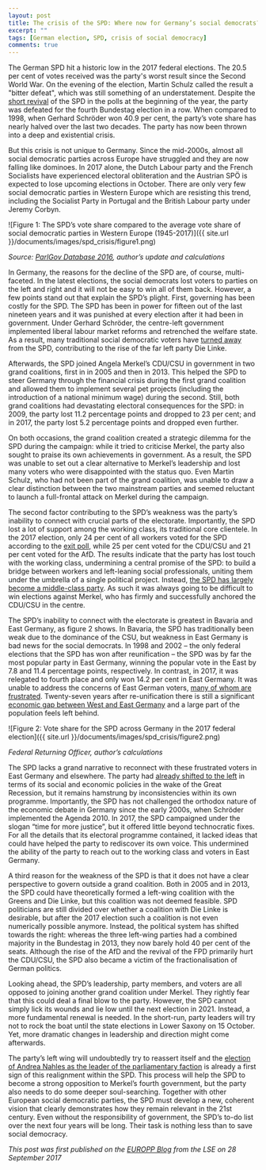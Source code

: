 ```yaml
---
layout: post
title: The crisis of the SPD: Where now for Germany’s social democrats?
excerpt: ""
tags: [German election, SPD, crisis of social democracy]
comments: true
---
```



The German SPD hit a historic low in the 2017 federal elections. The 20.5 per cent of votes received was the party's worst result since the Second World War. On the evening of the election, Martin Schulz called the result a "bitter defeat", which was still something of an understatement. Despite the [short revival](https://democracy.blog.wzb.eu/author/bjoern/) of the SPD in the polls at the beginning of the year, the party was defeated for the fourth Bundestag election in a row. When compared to 1998, when Gerhard Schröder won 40.9 per cent, the party’s vote share has nearly halved over the last two decades. The party has now been thrown into a deep and existential crisis.

But this crisis is not unique to Germany. Since the mid-2000s, almost all social democratic parties across Europe have struggled and they are now falling like dominoes. In 2017 alone, the Dutch Labour party and the French Socialists have experienced electoral obliteration and the Austrian SPÖ is expected to lose upcoming elections in October. There are only very few social democratic parties in Western Europe which are resisting this trend, including the Socialist Party in Portugal and the British Labour party under Jeremy Corbyn.

![Figure 1: The SPD’s vote share compared to the average vote share of social democratic parties in Western Europe (1945-2017)]({{ site.url }}/documents/images/spd_crisis/figure1.png)

*Source: [ParlGov Database 2016](http://www.parlgov.org/), author’s update and calculations*

In Germany, the reasons for the decline of the SPD are, of course, multi-faceted. In the latest elections, the social democrats lost voters to parties on the left and right and it will not be easy to win all of them back. However, a few points stand out that explain the SPD’s plight. First, governing has been costly for the SPD. The SPD has been in power for fifteen out of the last nineteen years and it was punished at every election after it had been in government. Under Gerhard Schröder, the centre-left government implemented liberal labour market reforms and retrenched the welfare state. As a result, many traditional social democratic voters have [turned away](https://academic.oup.com/ser/article-abstract/15/1/117/2890788/Modernize-and-Die-German-social-democracy-and-the?redirectedFrom=fulltext) from the SPD, contributing to the rise of the far left party Die Linke.

Afterwards, the SPD joined Angela Merkel’s CDU/CSU in government in two grand coalitions, first in in 2005 and then in 2013. This helped the SPD to steer Germany through the financial crisis during the first grand coalition and allowed them to implement several pet projects (including the introduction of a national minimum wage) during the second. Still, both grand coalitions had devastating electoral consequences for the SPD: in 2009, the party lost 11.2 percentage points and dropped to 23 per cent; and in 2017, the party lost 5.2 percentage points and dropped even further.

On both occasions, the grand coalition created a strategic dilemma for the SPD during the campaign: while it tried to criticise Merkel, the party also sought to praise its own achievements in government. As a result, the SPD was unable to set out a clear alternative to Merkel’s leadership and lost many voters who were disappointed with the status quo. Even Martin Schulz, who had not been part of the grand coalition, was unable to draw a clear distinction between the two mainstream parties and seemed reluctant to launch a full-frontal attack on Merkel during the campaign.

The second factor contributing to the SPD’s weakness was the party’s inability to connect with crucial parts of the electorate. Importantly, the SPD lost a lot of support among the working class, its traditional core clientele. In the 2017 election, only 24 per cent of all workers voted for the SPD according to the [exit poll](http://wahl.tagesschau.de/wahlen/2017-09-24-BT-DE/umfrage-job.shtml), while 25 per cent voted for the CDU/CSU and 21 per cent voted for the AfD. The results indicate that the party has lost touch with the working class, undermining a central promise of the SPD: to build a bridge between workers and left-leaning social professionals, uniting them under the umbrella of a single political project. Instead, [the SPD has largely become a middle-class party](http://journals.sagepub.com/doi/abs/10.1177/0958928714556970). As such it was always going to be difficult to win elections against Merkel, who has firmly and successfully anchored the CDU/CSU in the centre.

The SPD’s inability to connect with the electorate is greatest in Bavaria and East Germany, as figure 2 shows. In Bavaria, the SPD has traditionally been weak due to the dominance of the CSU, but weakness in East Germany is bad news for the social democrats. In 1998 and 2002 – the only federal elections that the SPD has won after reunification – the SPD was by far the most popular party in East Germany, winning the popular vote in the East by 7.8 and 11.4 percentage points, respectively. In contrast, in 2017, it was relegated to fourth place and only won 14.2 per cent in East Germany. It was unable to address the concerns of East German voters, [many of whom are frustrated](https://www.ft.com/content/4eb3aff0-a29a-11e7-b797-b61809486fe2). Twenty-seven years after re-unification there is still a significant [economic gap between West and East Germany](http://www.faz.net/aktuell/wirtschaft/deutsche-einheit-bleibende-unterschiede-zwischen-ost-und-west-15185868.html) and a large part of the population feels left behind.

![Figure 2: Vote share for the SPD across Germany in the 2017 federal election]({{ site.url }}/documents/images/spd_crisis/figure2.png)

*Federal Returning Officer, author’s calculations*

The SPD lacks a grand narrative to reconnect with these frustrated voters in East Germany and elsewhere. The party had [already shifted to the left](http://bjoern-bremer.com/documents/publications/Bremer_MissingLeft_06_2017.pdf) in terms of its social and economic policies in the wake of the Great Recession, but it remains hamstrung by inconsistencies within its own programme. Importantly, the SPD has not challenged the orthodox nature of the economic debate in Germany since the early 2000s, when Schröder implemented the Agenda 2010. In 2017, the SPD campaigned under the slogan “time for more justice”, but it offered little beyond technocratic fixes. For all the details that its electoral programme contained, it lacked ideas that could have helped the party to rediscover its own voice. This undermined the ability of the party to reach out to the working class and voters in East Germany.

A third reason for the weakness of the SPD is that it does not have a clear perspective to govern outside a grand coalition. Both in 2005 and in 2013, the SPD could have theoretically formed a left-wing coalition with the Greens and Die Linke, but this coalition was not deemed feasible. SPD politicians are still divided over whether a coalition with Die Linke is desirable, but after the 2017 election such a coalition is not even numerically possible anymore. Instead, the political system has shifted towards the right: whereas the three left-wing parties had a combined majority in the Bundestag in 2013, they now barely hold 40 per cent of the seats. Although the rise of the AfD and the revival of the FPD primarily hurt the CDU/CSU, the SPD also became a victim of the fractionalisation of German politics.

Looking ahead, the SPD’s leadership, party members, and voters are all opposed to joining another grand coalition under Merkel. They rightly fear that this could deal a final blow to the party. However, the SPD cannot simply lick its wounds and lie low until the next election in 2021. Instead, a more fundamental renewal is needed. In the short-run, party leaders will try not to rock the boat until the state elections in Lower Saxony on 15 October. Yet, more dramatic changes in leadership and direction might come afterwards.

The party’s left wing will undoubtedly try to reassert itself and the [election of Andrea Nahles as the leader of the parliamentary faction](http://www.politico.eu/article/martin-schulz-picks-andrea-nahles-to-lead-spd-in-german-parliament-elections-2017/) is already a first sign of this realignment within the SPD. This process will help the SPD to become a strong opposition to Merkel’s fourth government, but the party also needs to do some deeper soul-searching. Together with other European social democratic parties, the SPD must develop a new, coherent vision that clearly demonstrates how they remain relevant in the 21st century. Even without the responsibility of government, the SPD’s to-do list over the next four years will be long. Their task is nothing less than to save social democracy.

*This post was first published on the [EUROPP Blog](http://blogs.lse.ac.uk/europpblog/2017/09/28/the-crisis-of-the-spd-where-now-for-germanys-social-democrats/) from the LSE on 28 September 2017*
